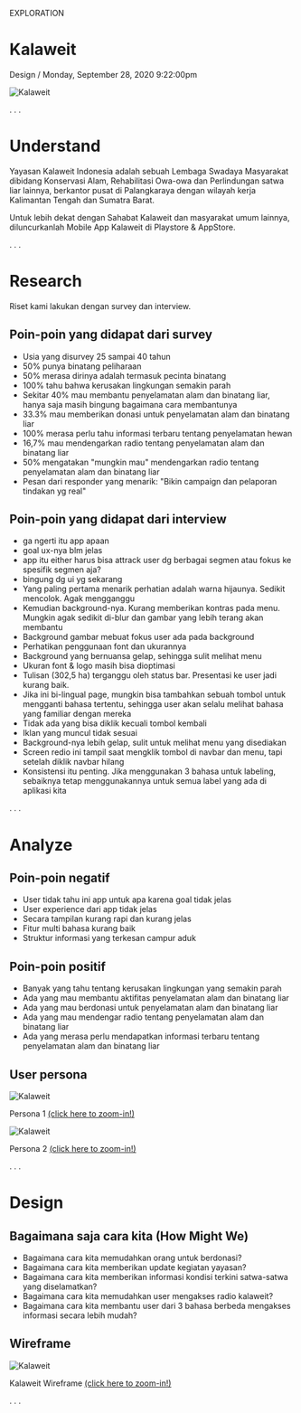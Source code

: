 <p class="type">EXPLORATION</p>

# Kalaweit

<p class="meta">Design  /  Monday, September 28, 2020 9:22:00pm</p>

<!-- Mobile App redesign for information of animal rescues in Borneo. -->

![Kalaweit](../assets/images/works/details/254-kalaweit/kalaweit.jpg)

<p class="caption">. . .</p>

# Understand

Yayasan Kalaweit Indonesia adalah sebuah Lembaga Swadaya Masyarakat dibidang Konservasi Alam, Rehabilitasi Owa-owa dan Perlindungan satwa liar lainnya, berkantor pusat di Palangkaraya dengan wilayah kerja Kalimantan Tengah dan Sumatra Barat.

Untuk lebih dekat dengan Sahabat Kalaweit dan masyarakat umum lainnya, diluncurkanlah Mobile App Kalaweit di Playstore & AppStore.

<p class="caption">. . .</p>

# Research

Riset kami lakukan dengan survey dan interview.

## Poin-poin yang didapat dari survey

- Usia yang disurvey 25 sampai 40 tahun
- 50% punya binatang peliharaan
- 50% merasa dirinya adalah termasuk pecinta binatang
- 100% tahu bahwa kerusakan lingkungan semakin parah
- Sekitar 40% mau membantu penyelamatan alam dan binatang liar, hanya saja masih bingung bagaimana cara membantunya
- 33.3% mau memberikan donasi untuk penyelamatan alam dan binatang liar
- 100% merasa perlu tahu informasi terbaru tentang penyelamatan hewan
- 16,7% mau mendengarkan radio tentang penyelamatan alam dan binatang liar
- 50% mengatakan "mungkin mau" mendengarkan radio tentang penyelamatan alam dan binatang liar
- Pesan dari responder yang menarik: "Bikin campaign dan pelaporan tindakan yg real"

## Poin-poin yang didapat dari interview

- ga ngerti itu app apaan
- goal ux-nya blm jelas
- app itu either harus bisa attrack user dg berbagai segmen atau fokus ke spesifik segmen aja?
- bingung dg ui yg sekarang
- Yang paling pertama menarik perhatian adalah warna hijaunya. Sedikit mencolok. Agak mengganggu
- Kemudian background-nya. Kurang memberikan kontras pada menu. Mungkin agak sedikit di-blur dan gambar yang lebih terang akan membantu
- Background gambar mebuat fokus user ada pada background
- Perhatikan penggunaan font dan ukurannya
- Background yang bernuansa gelap, sehingga sulit melihat menu
- Ukuran font & logo masih bisa dioptimasi
- Tulisan (302,5 ha) terganggu oleh status bar. Presentasi ke user jadi kurang baik.
- Jika ini bi-lingual page, mungkin bisa tambahkan sebuah tombol untuk mengganti bahasa tertentu, sehingga user akan selalu melihat bahasa yang familiar dengan mereka
- Tidak ada yang bisa diklik kecuali tombol kembali
- Iklan yang muncul tidak sesuai
- Background-nya lebih gelap, sulit untuk melihat menu yang disediakan
- Screen redio ini tampil saat mengklik tombol di navbar dan menu, tapi setelah diklik navbar hilang
- Konsistensi itu penting. Jika menggunakan 3 bahasa untuk labeling, sebaiknya tetap menggunakannya untuk semua label yang ada di aplikasi kita

<p class="caption">. . .</p>

# Analyze

## Poin-poin negatif

- User tidak tahu ini app untuk apa karena goal tidak jelas
- User experience dari app tidak jelas
- Secara tampilan kurang rapi dan kurang jelas
- Fitur multi bahasa kurang baik
- Struktur informasi yang terkesan campur aduk

## Poin-poin positif

- Banyak yang tahu tentang kerusakan lingkungan yang semakin parah
- Ada yang mau membantu aktifitas penyelamatan alam dan binatang liar
- Ada yang mau berdonasi untuk penyelamatan alam dan binatang liar
- Ada yang mau mendengar radio tentang penyelamatan alam dan binatang liar
- Ada yang merasa perlu mendapatkan informasi terbaru tentang penyelamatan alam dan binatang liar

## User persona

![Kalaweit](../assets/images/works/details/254-kalaweit/persona-1-KALAWEIT.jpg)

<p class="caption">Persona 1 <a href="../assets/images/works/details/254-kalaweit/persona-1-KALAWEIT.jpg" target="_blank">(click here to zoom-in!)</a></p>

![Kalaweit](../assets/images/works/details/254-kalaweit/persona-2-KALAWEIT.jpg)

<p class="caption">Persona 2 <a href="../assets/images/works/details/254-kalaweit/persona-2-KALAWEIT.jpg" target="_blank">(click here to zoom-in!)</a></p>

<p class="caption">. . .</p>

# Design

## Bagaimana saja cara kita (How Might We)

- Bagaimana cara kita memudahkan orang untuk berdonasi?
- Bagaimana cara kita memberikan update kegiatan yayasan?
- Bagaimana cara kita memberikan informasi kondisi terkini satwa-satwa yang diselamatkan?
- Bagaimana cara kita memudahkan user mengakses radio kalaweit?
- Bagaimana cara kita membantu user dari 3 bahasa berbeda mengakses informasi secara lebih mudah?

## Wireframe

![Kalaweit](../assets/images/works/details/254-kalaweit/kalaweit-wireframe.png)

<p class="caption">Kalaweit Wireframe <a href="../assets/images/works/details/254-kalaweit/kalaweit-wireframe.png" target="_blank">(click here to zoom-in!)</a></p>

<p class="caption">. . .</p>

